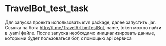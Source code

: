 # TravelBot_test_task
Для запуска проекта использовать mvn package, далее запустить .jar.
Cсылка на бота http://t.me/TravelArtiomTestBot, 
name, token можно найти в .yaml файле. После запуска необходимо инициализировать данные, которыми будет пользоваться бот, с помощью api сервиса
